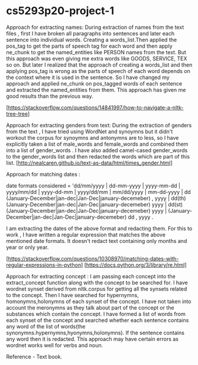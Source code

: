# cs5293p20-project-1




Approach for extracting names:
  During extraction of names from the text files , first I have broken all paragraphs into sentences and later each sentence into individual words. Creating a words_list.Then applied the pos_tag to get the parts of speech tag for each word and then apply ne_chunk to get the named_entities like PERSON names from the text. But this approach was even giving me extra words like GOODS, SERVICE, TEX so on. But later I realized that the approach of creating a words_list and then applying pos_tag is wrong as the parts of speech of each word depends on the context where it is used in the sentence. So I have changed my approach and applied ne_chunk on pos_tagged words of each sentence and extracted the named_entities from them. This approach has given me good results than the previous way.
  
[https://stackoverflow.com/questions/14841997/how-to-navigate-a-nltk-tree-tree]

Approach for extracting genders from text:
  During the extraction of genders from the text , I have tried using WordNet and synoymns but it didn't workout the corpus for synoymns and antonymns are to less, so I have explicitly taken a list of male_words and female_words and combined them into a list of gender_words . I have also added camel-cased gender_words to the gender_words list and then redacted the words which are part of this list.
  [http://nealcaren.github.io/text-as-data/html/times_gender.html]
  
Approach for matching dates :

date formats considered = 'dd/mm/yyyy | dd-mm-yyyy | yyyy-mm-dd | yyyy/mm/dd | yyyy-dd-mm | yyyy/dd/mm | mm/dd/yyyy | mm-dd-yyyy | dd (January-December|jan-dec|Jan-Dec|january-decemeber) , yyyy | dd(th) (January-December|jan-dec|Jan-Dec|january-decemeber) yyyy | dd(st) (January-December|jan-dec|Jan-Dec|january-decemeber) yyyy | (January-December|jan-dec|Jan-Dec|january-decemeber) dd , yyyy .

I am extracting the dates of the above format and redacting them. For this to work , I have written a regular expression that matches the above mentioned date formats. It doesn't redact text containing only months and year or only year.

[https://stackoverflow.com/questions/10308970/matching-dates-with-regular-expressions-in-python]
[https://docs.python.org/3/library/re.html]


Approach for extracting concept :
I am passing each concept into the extract_concept function along with the concept to be searched for. I have wordnet synset derived from nltk.corpus for getting all the synsets related to the concept. Then I have searched for hypernymns, homonymns,holonymns of each synset of the concept. I have not taken into account the meronymns as they talk about part of the concept or the substances which contain the concept. I have formed a list of words from each synset of the concept and searched whether each sentence contains any word of the list of words(the synonymns.hypernymns,hyonymns,holonymns). If the sentence contains any word then it is redacted. This approach may have certain errors as wordnet works well for verbs and noun.

Reference - Text book.







